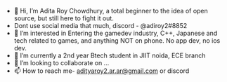 - 👋 Hi, I’m  Adita Roy Chowdhury, a total beginner to the idea of open source, but still here to fight it out. 
- Dont use social media that much, discord - @adiroy2#8852
- 👀 I’m interested in Entering the gamedev industry, C++, Japanese and tech related to games, and anything NOT on phone. No app dev, no ios dev.
- 🌱 I’m currently a 2nd year Btech student in JIIT noida, ECE branch
- 💞️ I’m looking to collaborate on ...
- 📫 How to reach me- adityaroy2.ar.ar@gmail.com or discord

<!---
adiroy28852/adiroy28852 is a ✨ special ✨ repository because its `README.md` (this file) appears on your GitHub profile.
You can click the Preview link to take a look at your changes.
--->
